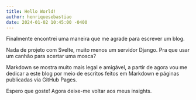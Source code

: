 ```yaml
---
title: Hello World!
author: henriquesebastiao
date: 2024-01-02 10:45:00 -0400
---
```


Finalmente encontrei uma maneira que me agrade para escrever um blog.

Nada de projeto com Svelte, muito menos um servidor Django. Pra que usar um canhão para acertar uma mosca?

Markdown se mostra muito mais legal e amigável, a partir de agora vou me dedicar a este blog por meio de escritos feitos em Markdown e páginas publicadas via GitHub Pages.

Espero que goste! Agora deixe-me voltar aos meus insights.
